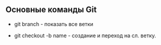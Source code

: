 ## Основные команды Git

* git branch - показать все ветки

* git checkout -b name - создание и переход на сл. ветку.
